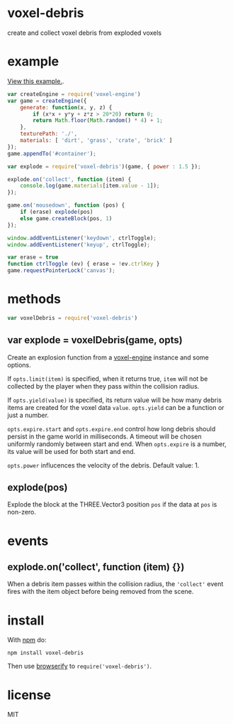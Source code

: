 # voxel-debris

create and collect voxel debris from exploded voxels

# example

[View this example.](http://substack.net/projects/voxel-debris/).

``` js
var createEngine = require('voxel-engine')
var game = createEngine({
    generate: function(x, y, z) {
        if (x*x + y*y + z*z > 20*20) return 0;
        return Math.floor(Math.random() * 4) + 1;
    },
    texturePath: './',
    materials: [ 'dirt', 'grass', 'crate', 'brick' ]
});
game.appendTo('#container');

var explode = require('voxel-debris')(game, { power : 1.5 });

explode.on('collect', function (item) {
    console.log(game.materials[item.value - 1]);
});

game.on('mousedown', function (pos) {
    if (erase) explode(pos)
    else game.createBlock(pos, 1)
});

window.addEventListener('keydown', ctrlToggle);
window.addEventListener('keyup', ctrlToggle);

var erase = true
function ctrlToggle (ev) { erase = !ev.ctrlKey }
game.requestPointerLock('canvas');
```

# methods

``` js
var voxelDebris = require('voxel-debris')
```

## var explode = voxelDebris(game, opts)

Create an explosion function from a
[voxel-engine](http://npmjs.org/packages/voxel-engine)
instance and some options.

If `opts.limit(item)` is specified, when it returns true, `item` will not be
collected by the player when they pass within the collision radius.

If `opts.yield(value)` is specified, its return value will be how many debris
items are created for the voxel data `value`. `opts.yield` can be a function or
just a number.

`opts.expire.start` and `opts.expire.end` control how long debris should persist
in the game world in milliseconds. A timeout will be chosen uniformly randomly
between start and end.
When `opts.expire` is a number, its value will be used for both start and end.

`opts.power` influcences the velocity of the debris. Default value: 1.

## explode(pos)

Explode the block at the THREE.Vector3 position `pos` if the data at `pos` is
non-zero.

# events

## explode.on('collect', function (item) {})

When a debris item passes within the collision radius, the `'collect'` event
fires with the item object before being removed from the scene.

# install

With [npm](https://npmjs.org) do:

```
npm install voxel-debris
```

Then use [browserify](http://browserify.org) to `require('voxel-debris')`.

# license

MIT

